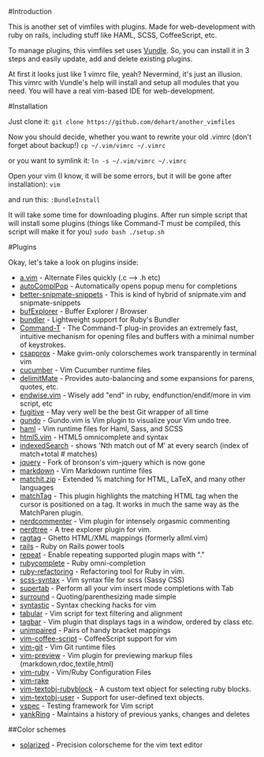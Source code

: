 #Introduction

This is another set of vimfiles with plugins. Made for web-development with ruby on rails, including stuff like HAML, SCSS, CoffeeScript, etc.

To manage plugins, this vimfiles set uses [Vundle](https://github.com/gmarik/vundle). So, you can install it in 3 steps and easily update, add and delete existing plugins.

At first it looks just like 1 vimrc file, yeah? Nevermind, it's just an illusion. This vimrc with Vundle's help will install and setup all modules that you need. You will have a real vim-based IDE for web-development. 

#Installation

Just clone it:
`git clone https://github.com/dehart/another_vimfiles`

Now you should decide, whether you want to rewrite your old .vimrc (don't forget about backup!)
`cp ~/.vim/vimrc ~/.vimrc`

or you want to symlink it:
`ln -s ~/.vim/vimrc ~/.vimrc`

Open your vim (I know, it will be some errors, but it will be gone after installation):
`vim`

and run this:
`:BundleInstall`

It will take some time for downloading plugins. After run simple script that will install some plugins (things like Command-T must be compiled, this script will make it for you)
`sudo bash ./setup.sh`

#Plugins

Okay, let's take a look on plugins inside:

 - [a.vim](https://github.com/vim-scripts/a.vim) - Alternate Files quickly (.c --> .h etc)
 - [autoComplPop](https://github.com/vim-scripts/AutoComplPop) - Automatically opens popup menu for completions
 - [better-snipmate-snippets](https://github.com/bartekd/better-snipmate-snippets) - This is kind of hybrid of snipmate.vim and snipmate-snippets
 - [bufExplorer](https://github.com/vim-scripts/bufexplorer.zip) - Buffer Explorer / Browser
 - [bundler](https://github.com/tpope/vim-bundler) - Lightweight support for Ruby's Bundler
 - [Command-T](https://github.com/wincent/Command-T) - The Command-T plug-in provides an extremely fast, intuitive mechanism for
opening files and buffers with a minimal number of keystrokes.
 - [csapprox](https://github.com/godlygeek/csapprox) - Make gvim-only colorschemes work transparently in terminal vim
 - [cucumber](https://github.com/tpope/vim-cucumber) - Vim Cucumber runtime files
 - [delimitMate](https://github.com/vim-scripts/delimitMate.vim) - Provides auto-balancing and some expansions for parens, quotes, etc.
 - [endwise.vim](https://github.com/tpope/vim-endwise) - Wisely add "end" in ruby, endfunction/endif/more in vim script, etc
 - [fugitive](https://github.com/tpope/vim-fugitive) - May very well be the best Git wrapper of all time
 - [gundo](https://github.com/sjl/gundo.vim) - Gundo.vim is Vim plugin to visualize your Vim undo tree.
 - [haml](tpope/vim-haml) - Vim runtime files for Haml, Sass, and SCSS
 - [html5.vim](https://github.com/othree/html5.vim) - HTML5 omnicomplete and syntax
 - [indexedSearch](https://github.com/vim-scripts/IndexedSearch) - shows 'Nth match out of M' at every search (index of match+total # matches)
 - [jquery](https://github.com/itspriddle/vim-jquery) - Fork of bronson's vim-jquery which is now gone
 - [markdown](https://github.com/tpope/vim-markdown) - Vim Markdown runtime files
 - [matchit.zip](https://github.com/vim-scripts/matchit.zip) - Extended % matching for HTML, LaTeX, and many other languages
 - [matchTag](https://github.com/gregsexton/MatchTag) - This plugin highlights the matching HTML tag when the cursor is positioned on a tag. It works in much the same way as the MatchParen plugin.
 - [nerdcommenter](https://github.com/scrooloose/nerdcommenter) - Vim plugin for intensely orgasmic commenting
 - [nerdtree](https://github.com/scrooloose/nerdtree) - A tree explorer plugin for vim.
 - [ragtag](https://github.com/tpope/vim-ragtag) - Ghetto HTML/XML mappings (formerly allml.vim)
 - [rails](https://github.com/tpope/vim-rails) - Ruby on Rails power tools
 - [repeat](https://github.com/tpope/vim-repeat) - Enable repeating supported plugin maps with "."
 - [rubycomplete](https://github.com/vim-scripts/rubycomplete.vim) - Ruby omni-completion
 - [ruby-refactoring](https://github.com/ecomba/vim-ruby-refactoring) - Refactoring tool for Ruby in vim.
 - [scss-syntax](https://github.com/cakebaker/scss-syntax.vim) - Vim syntax file for scss (Sassy CSS)
 - [supertab](https://github.com/ervandew/supertab) - Perform all your vim insert mode completions with Tab
 - [surround](https://github.com/tpope/vim-surround) - Quoting/parenthesizing made simple
 - [syntastic](https://github.com/scrooloose/syntastic) - Syntax checking hacks for vim
 - [tabular](https://github.com/godlygeek/tabular) - Vim script for text filtering and alignment
 - [tagbar](https://github.com/majutsushi/tagbar) - Vim plugin that displays tags in a window, ordered by class etc.
 - [unimpaired](https://github.com/tpope/vim-unimpaired) - Pairs of handy bracket mappings
 - [vim-coffee-script](https://github.com/kchmck/vim-coffee-script) - CoffeeScript support for vim
 - [vim-git](https://github.com/tpope/vim-git) - Vim Git runtime files
 - [vim-preview](https://github.com/greyblake/vim-preview) - Vim plugin for previewing markup files (markdown,rdoc,textile,html)
 - [vim-ruby](https://github.com/vim-ruby/vim-ruby) - Vim/Ruby Configuration Files
 - [vim-rake](https://github.com/tpope/vim-rake)
 - [vim-textobj-rubyblock](https://github.com/nelstrom/vim-textobj-rubyblock) - A custom text object for selecting ruby blocks.
 - [vim-textobj-user](https://github.com/kana/vim-textobj-user) - Support for user-defined text objects. 
 - [vspec](https://github.com/kana/vim-vspec) - Testing framework for Vim script
 - [yankRing](https://github.com/vim-scripts/YankRing.vim) - Maintains a history of previous yanks, changes and deletes

 ##Color schemes
 - [solarized](https://github.com/altercation/vim-colors-solarized) - Precision colorscheme for the vim text editor
 
 
 